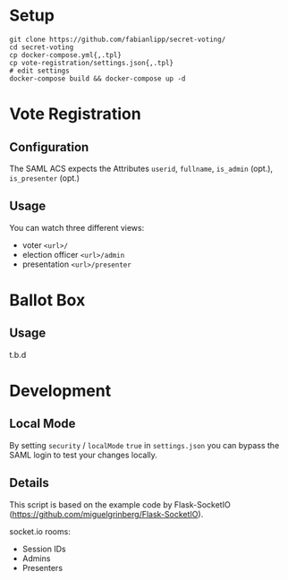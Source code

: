 # Setup

```
git clone https://github.com/fabianlipp/secret-voting/
cd secret-voting
cp docker-compose.yml{,.tpl}
cp vote-registration/settings.json{,.tpl}
# edit settings
docker-compose build && docker-compose up -d
```

# Vote Registration

## Configuration

The SAML ACS expects the Attributes `userid`, `fullname`, `is_admin` (opt.), `is_presenter` (opt.)

## Usage

You can watch three different views:

- voter `<url>/`
- election officer `<url>/admin`
- presentation `<url>/presenter`

# Ballot Box

## Usage

t.b.d

# Development

## Local Mode

By setting `security` / `localMode` `true` in `settings.json` you can bypass the SAML login to test your changes locally.

## Details

This script is based on the example code by Flask-SocketIO (https://github.com/miguelgrinberg/Flask-SocketIO).

socket.io rooms:
- Session IDs
- Admins
- Presenters
